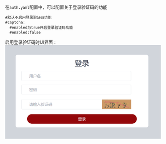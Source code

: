 在`auth.yaml`配置中，可以配置关于登录验证码的功能
  
```
#默认不启用登录验证码功能
#captcha:
  #enabled为true开启登录验证码功能
  #enabled:false
```
启用登录验证码时UI界面：
![验证码登录UI](./%E9%AA%8C%E8%AF%81%E7%A0%81%E7%99%BB%E5%BD%95UI.png)